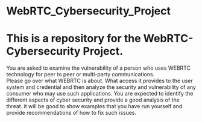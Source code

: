 # WebRTC_Cybersecurity_Project

# This is a repository for the WebRTC-Cybersecurity Project. 

You are asked to examine the vulnerability of a person who uses WEBRTC technology for peer to peer or multi-party communications.  
Please go over what WEBRTC is about.  What access it provides to the user system and credential and then analyze the security and vulnerability of any consumer who may use such applications.  You are expected to identify the different aspects of cyber security and provide a good analysis of the threat.
it will be good to show examples that you have run yourself and provide recommendations of how to fix such issues.

